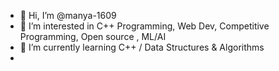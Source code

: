 - 👋 Hi, I’m @manya-1609
- 👀 I’m interested in C++ Programming, Web Dev, Competitive Programming, Open source , ML/AI
- 🌱 I’m currently learning C++ / Data Structures & Algorithms
-

<!---
manya-1609/manya-1609 is a ✨ special ✨ repository because its `README.md` (this file) appears on your GitHub profile.
You can click the Preview link to take a look at your changes.
--->
